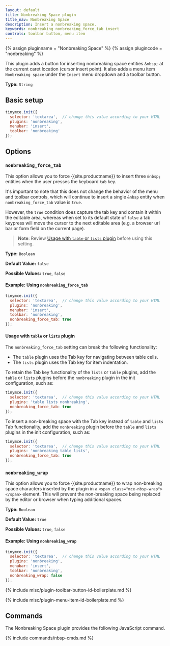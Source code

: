 ```yaml
---
layout: default
title: Nonbreaking Space plugin
title_nav: Nonbreaking Space
description: Insert a nonbreaking space.
keywords: nonbreaking nonbreaking_force_tab insert
controls: toolbar button, menu item
---
```


{% assign pluginname = "Nonbreaking Space" %}
{% assign plugincode = "nonbreaking" %}

This plugin adds a button for inserting nonbreaking space entities `&nbsp;` at the current caret location (cursor insert point). It also adds a menu item `Nonbreaking space` under the `Insert` menu dropdown and a toolbar button.

**Type:** `String`

## Basic setup

```js
tinymce.init({
  selector: 'textarea',  // change this value according to your HTML
  plugins: 'nonbreaking',
  menubar: 'insert',
  toolbar: 'nonbreaking'
});
```

## Options

### `nonbreaking_force_tab`

This option allows you to force {{site.productname}} to insert three `&nbsp;` entities when the user presses the keyboard `tab` key.

It's important to note that this does not change the behavior of the menu and toolbar controls, which will continue to insert a single `&nbsp` entity when `nonbreaking_force_tab` value is `true`.

However, the `true` condition does capture the tab key and contain it within the editable area, whereas when set to its default state of `false` a tab keypress will move the cursor to the next editable area (e.g. a browser url bar or form field on the current page).

> **Note**: Review [Usage with `table` or `lists` plugin](#usagewithtableorlistsplugin) before using this setting.

**Type:** `Boolean`

**Default Value:** `false`

**Possible Values:** `true`, `false`

#### Example: Using `nonbreaking_force_tab`

```js
tinymce.init({
  selector: 'textarea',  // change this value according to your HTML
  plugins: 'nonbreaking',
  menubar: 'insert',
  toolbar: 'nonbreaking',
  nonbreaking_force_tab: true
});
```

#### Usage with `table` or `lists` plugin

The `nonbreaking_force_tab` setting can break the following functionality:

- The `table` plugin uses the Tab key for navigating between table cells.
- The `lists` plugin uses the Tab key for item indentation.

To retain the Tab key functionality of the `lists` or `table` plugins, add the `table` or `lists` plugins before the `nonbreaking` plugin in the init configuration, such as:

```js
tinymce.init({
  selector: 'textarea',  // change this value according to your HTML
  plugins: 'table lists nonbreaking',
  nonbreaking_force_tab: true
});
```

To insert a non-breaking space with the Tab key instead of `table` and `lists` Tab functionality, add the `nonbreaking` plugin before the `table` and `lists` plugins in the init configuration, such as:

```js
tinymce.init({
  selector: 'textarea',  // change this value according to your HTML
  plugins: 'nonbreaking table lists',
  nonbreaking_force_tab: true
});
```

### `nonbreaking_wrap`

This option allows you to force {{site.productname}} to wrap non-breaking space characters inserted by the plugin in a `<span class="mce-nbsp-wrap"></span>` element. This will prevent the non-breaking space being replaced by the editor or browser when typing additional spaces.

**Type:** `Boolean`

**Default Value:** `true`

**Possible Values:** `true`, `false`

#### Example: Using `nonbreaking_wrap`

```js
tinymce.init({
  selector: 'textarea',  // change this value according to your HTML
  plugins: 'nonbreaking',
  menubar: 'insert',
  toolbar: 'nonbreaking',
  nonbreaking_wrap: false
});
```

{% include misc/plugin-toolbar-button-id-boilerplate.md %}

{% include misc/plugin-menu-item-id-boilerplate.md %}

## Commands

The Nonbreaking Space plugin provides the following JavaScript command.

{% include commands/nbsp-cmds.md %}
